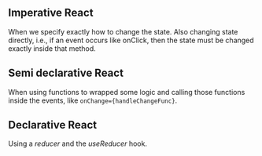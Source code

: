 ## Imperative React

When we specify exactly how to change the state. Also changing state directly, i.e., if an event occurs like onClick, then the state must be changed exactly inside that method.

## Semi declarative React

When using functions to wrapped some logic and calling those functions inside the events, like `onChange={handleChangeFunc}`.

## Declarative React

Using a _reducer_ and the _useReducer_ hook.
